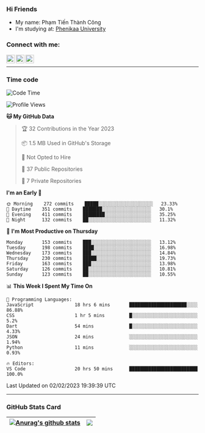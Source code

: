 ### Hi Friends

- My name: Phạm Tiến Thành Công
- I'm studying at: [Phenikaa University]


### Connect with me:
[<img align="left" alt="PhamTienThanhCong | Facebook" width="22px" src="https://upload.wikimedia.org/wikipedia/commons/thumb/1/16/Facebook-icon-1.png/640px-Facebook-icon-1.png" />][facebook]
[<img align="left" alt="PhamTienThanhCong | Zalo" width="22px" src="https://www.anphatpc.com.vn/template/anphat_2020v2/images/icon-zalo.jpg" />][zalo]
[<img align="left" alt="PhamTienThanhCong | LinkedIn" width="22px" src="https://cdn3.iconfinder.com/data/icons/inficons/512/linkedin.png" />][linkedin]

<br />

---

### Time code

<!--START_SECTION:waka-->
![Code Time](http://img.shields.io/badge/Code%20Time-868%20hrs%204%20mins-blue)

![Profile Views](http://img.shields.io/badge/Profile%20Views-4-blue)

**🐱 My GitHub Data** 

> 🏆 32 Contributions in the Year 2023
 > 
> 📦 1.5 MB Used in GitHub's Storage 
 > 
> 🚫 Not Opted to Hire
 > 
> 📜 37 Public Repositories 
 > 
> 🔑 7 Private Repositories  
 > 
**I'm an Early 🐤** 

```text
🌞 Morning    272 commits    █████░░░░░░░░░░░░░░░░░░░░   23.33% 
🌆 Daytime    351 commits    ███████░░░░░░░░░░░░░░░░░░   30.1% 
🌃 Evening    411 commits    ████████░░░░░░░░░░░░░░░░░   35.25% 
🌙 Night      132 commits    ██░░░░░░░░░░░░░░░░░░░░░░░   11.32%

```
📅 **I'm Most Productive on Thursday** 

```text
Monday       153 commits    ███░░░░░░░░░░░░░░░░░░░░░░   13.12% 
Tuesday      198 commits    ████░░░░░░░░░░░░░░░░░░░░░   16.98% 
Wednesday    173 commits    ███░░░░░░░░░░░░░░░░░░░░░░   14.84% 
Thursday     230 commits    █████░░░░░░░░░░░░░░░░░░░░   19.73% 
Friday       163 commits    ███░░░░░░░░░░░░░░░░░░░░░░   13.98% 
Saturday     126 commits    ██░░░░░░░░░░░░░░░░░░░░░░░   10.81% 
Sunday       123 commits    ██░░░░░░░░░░░░░░░░░░░░░░░   10.55%

```


📊 **This Week I Spent My Time On** 

```text
💬 Programming Languages: 
JavaScript               18 hrs 6 mins       █████████████████████░░░░   86.88% 
CSS                      1 hr 5 mins         █░░░░░░░░░░░░░░░░░░░░░░░░   5.2% 
Dart                     54 mins             █░░░░░░░░░░░░░░░░░░░░░░░░   4.33% 
JSON                     24 mins             ░░░░░░░░░░░░░░░░░░░░░░░░░   1.94% 
Python                   11 mins             ░░░░░░░░░░░░░░░░░░░░░░░░░   0.93%

🔥 Editors: 
VS Code                  20 hrs 50 mins      █████████████████████████   100.0%

```


 Last Updated on 02/02/2023 19:39:39 UTC
<!--END_SECTION:waka-->

---

### GitHub Stats Card

| <a href="https://github.com/phamtienthanhcong"><img align="center" src="https://github-readme-stats.vercel.app/api?username=PhamTienThanhCong&show_icons=true&include_all_commits=true&theme=buefy&hide_border=true&theme=ocean_dark" alt="Anurag's github stats" /></a> | <a href="https://github.com/phamtienthanhcong"><img align="center" src="https://github-readme-stats.vercel.app/api/top-langs/?username=PhamTienThanhCong&layout=compact&theme=buefy&hide_border=true&theme=ocean_dark" /></a> |
| ------------- | ------------- |

[Phenikaa University]: https://phenikaa-uni.edu.vn/vi
[facebook]: https://www.facebook.com/phamtienthanhcong
[linkedin]: https://linkedin.com/in/phamtienthanhcong
[zalo]: https://zalo.me/0396396332
[tiktok]: https://www.tiktok.com/@phamtienthanhcong
[web]: https://github.com/PhamTienThanhCong/web_dev
[min project]: https://github.com/PhamTienThanhCong/Project-Of-Web
[c and cpp]: https://github.com/PhamTienThanhCong/Code_C_and_Cpro
[python]: https://github.com/PhamTienThanhCong/Python_beginer
